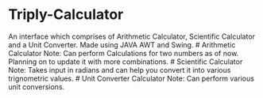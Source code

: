 # Triply-Calculator
An interface which comprises of Arithmetic Calculator, Scientific Calculator and a Unit Converter. Made using JAVA AWT and Swing.
    # Arithmetic Calculator
      Note: Can perform Calculations for two numbers as of now. Planning on to update it with more combinations.
    # Scientific Calculator
      Note: Takes input in radians and can help you convert it into various trignometric values.
    # Unit Converter Calculator
      Note: Can perform various unit conversions.
